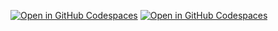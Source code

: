 [![Open in GitHub Codespaces](https://github.com/codespaces/badge.svg)](https://codespaces.new/geovanams/webapp?quickstart=1)
[![Open in GitHub Codespaces](https://github.com/codespaces/badge.svg)](https://codespaces.new/geovanams/webapp)
